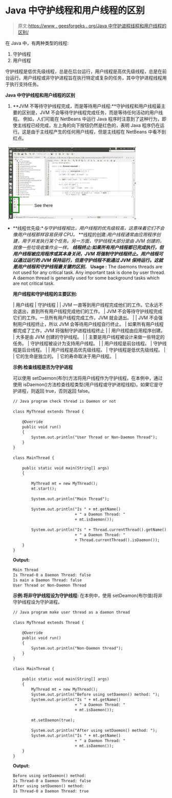 # Java 中守护线程和用户线程的区别

> 原文:[https://www . geesforgeks . org/Java 中守护进程线程和用户线程的区别/](https://www.geeksforgeeks.org/difference-between-daemon-threads-and-user-threads-in-java/)

在 Java 中，有两种类型的线程:

1.  守护线程
2.  用户线程

守护线程是低优先级线程，总是在后台运行，用户线程是高优先级线程，总是在前台运行。用户线程或非守护进程旨在执行特定或复杂的任务，其中守护进程线程用于执行支持任务。

**Java 中守护线程和用户线程的区别**

1.  **JVM 不等待守护线程完成，而是等待用户线程:**守护线程和用户线程最主要的区别是，JVM 不会等待守护线程完成任务，而是等待任何活动的用户线程。
    例如，人们可能在 NetBeans 中运行 Java 程序时注意到了这种行为，即使主线程已经完成，左上角的向下按钮仍然是红色的，表明 Java 程序仍在运行。这是由于主线程产生的任何用户线程，但是主线程在 NetBeans 中看不到红点。

![](img/03eee1521ef592c5e7cb8df80981d6b6.png)

*   **线程优先级:**与守护线程相比，用户线程的优先级较高，这意味着它们不会像用户线程那样容易获得 CPU。*   **线程的创建:**用户线程通常由应用程序创建，用于并发执行某个任务。另一方面，守护线程大部分是由 JVM 创建的，就像一些垃圾收集作业一样。*   **线程终止:**如果所有用户线程都已完成执行，但用户线程被应用程序或其本身关闭，JVM 将强制守护线程终止。用户线程可以通过运行的 JVM 保持运行，但是守护线程不能通过 JVM 保持运行。这就是**用户线程和守护线程最关键的区别**。*   **Usage :** The daemons threads are not used for any critical task. Any important task is done by user thread. A daemon thread is generally used for some background tasks which are not critical task.

    **用户线程和守护线程的主要区别:**

    | 用户线程 | 守护线程 |
    | JVM 一直等到用户线程完成他们的工作。它永远不会退出，直到所有用户线程完成他们的工作。 | JVM 不会等待守护线程完成它们的工作。一旦所有用户线程完成工作，JVM 就会退出。 |
    | JVM 不会强制用户线程终止，所以 JVM 会等待用户线程自行终止。 | 如果所有用户线程都完成了工作，JVM 将强制守护进程线程终止 |
    | 用户线程由应用程序创建。 | 大多是由 JVM 创建的守护线程。 |
    | 主要是用户线程被设计来做一些特定的任务。 | 守护线程被设计为支持用户线程。 |
    | 用户线程是前台线程。 | 守护线程是后台线程。 |
    | 用户线程是高优先级线程。 | 守护线程是低优先级线程。 |
    | 它的生命是独立的。 | 它的寿命取决于用户线程。 |

    **示例:检查线程是否为守护进程**

    可以使用 setDaemon(布尔)方法将用户线程作为守护线程。在本例中，通过使用 isDaemon()方法检查线程类型(用户线程或守护进程线程)。如果它是守护进程，则返回 true，否则返回 false。

    ```
    // Java program check thread is Daemon or not

    class MyThread extends Thread {

        @Override
        public void run()
        {
            System.out.println("User Thread or Non-Daemon Thread");
        }
    }

    class MainThread {

        public static void main(String[] args)
        {

            MyThread mt = new MyThread();
            mt.start();

            System.out.println("Main Thread");

            System.out.println("Is " + mt.getName()
                               + " a Daemon Thread: "
                               + mt.isDaemon());

            System.out.println("Is " + Thread.currentThread().getName()
                               + " a Daemon Thread: "
                               + Thread.currentThread().isDaemon());
        }
    }
    ```

    **Output:**

    ```
    Main Thread
    Is Thread-0 a Daemon Thread: false
    Is main a Daemon Thread: false
    User Thread or Non-Daemon Thread

    ```

    **示例:将非守护线程设为守护线程:**
    在本例中，使用 setDeamon(布尔值)将非守护线程设为守护进程。

    ```
    // Java program make user thread as a daemon thread

    class MyThread extends Thread {

        @Override
        public void run()
        {
            System.out.println("Non-Daemon thread");
        }
    }

    class MainThread {

        public static void main(String[] args)
        {
            MyThread mt = new MyThread();
            System.out.println("Before using setDaemon() method: ");
            System.out.println("Is " + mt.getName()
                               + " a Daemon Thread: "
                               + mt.isDaemon());

            mt.setDaemon(true);

            System.out.println("After using setDaemon() method: ");
            System.out.println("Is " + mt.getName()
                               + " a Daemon Thread: "
                               + mt.isDaemon());
        }
    }
    ```

    **Output:**

    ```
    Before using setDaemon() method: 
    Is Thread-0 a Daemon Thread: false
    After using setDaemon() method: 
    Is Thread-0 a Daemon Thread: true

    ```